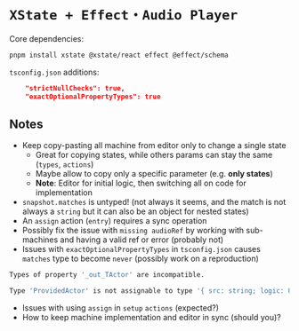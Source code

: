 # `XState + Effect・Audio Player`

Core dependencies:

```bash
pnpm install xstate @xstate/react effect @effect/schema
```

`tsconfig.json` additions:

```json
    "strictNullChecks": true,
    "exactOptionalPropertyTypes": true
```

## Notes
- Keep copy-pasting all machine from editor only to change a single state 
  - Great for copying states, while others params can stay the same (`types`, `actions`)
  - Maybe allow to copy only a specific parameter (e.g. **only states**)
  - **Note**: Editor for initial logic, then switching all on code for implementation
- `snapshot.matches` is untyped! (not always it seems, and the match is not always a `string` but it can also be an object for nested states)
- An `assign` action (`entry`) requires a sync operation
- Possibly fix the issue with `missing audioRef` by working with sub-machines and having a valid ref or error (probably not)
- Issues with `exactOptionalPropertyTypes` in `tsconfig.json` causes `matches` type to become `never` (possibly work on a reproduction)

```bash
Types of property '_out_TActor' are incompatible.

Type 'ProvidedActor' is not assignable to type '{ src: string; logic: UnknownActorLogic; id: string | undefined; }'.ts(2322)
```

- Issues with using `assign` in `setup` `actions` (expected?)
- How to keep machine implementation and editor in sync (should you)?